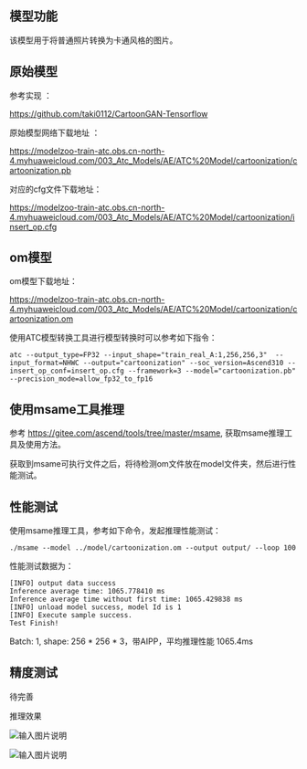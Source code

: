 ## 模型功能

该模型用于将普通照片转换为卡通风格的图片。

## 原始模型

参考实现 ：

https://github.com/taki0112/CartoonGAN-Tensorflow 

原始模型网络下载地址 ：

https://modelzoo-train-atc.obs.cn-north-4.myhuaweicloud.com/003_Atc_Models/AE/ATC%20Model/cartoonization/cartoonization.pb

对应的cfg文件下载地址：

https://modelzoo-train-atc.obs.cn-north-4.myhuaweicloud.com/003_Atc_Models/AE/ATC%20Model/cartoonization/insert_op.cfg


## om模型

om模型下载地址：

https://modelzoo-train-atc.obs.cn-north-4.myhuaweicloud.com/003_Atc_Models/AE/ATC%20Model/cartoonization/cartoonization.om

使用ATC模型转换工具进行模型转换时可以参考如下指令：

```
atc --output_type=FP32 --input_shape="train_real_A:1,256,256,3"  --input_format=NHWC --output="cartoonization" --soc_version=Ascend310 --insert_op_conf=insert_op.cfg --framework=3 --model="cartoonization.pb" --precision_mode=allow_fp32_to_fp16
```

## 使用msame工具推理

参考 https://gitee.com/ascend/tools/tree/master/msame, 获取msame推理工具及使用方法。

获取到msame可执行文件之后，将待检测om文件放在model文件夹，然后进行性能测试。

## 性能测试

使用msame推理工具，参考如下命令，发起推理性能测试： 

```
./msame --model ../model/cartoonization.om --output output/ --loop 100
```

性能测试数据为：

```
[INFO] output data success
Inference average time: 1065.778410 ms
Inference average time without first time: 1065.429838 ms
[INFO] unload model success, model Id is 1
[INFO] Execute sample success.
Test Finish!
```

Batch: 1, shape: 256 * 256 * 3，带AIPP，平均推理性能 1065.4ms

## 精度测试

待完善

推理效果

![输入图片说明](https://images.gitee.com/uploads/images/2020/1127/160621_cdd46d90_7990837.png "cartoon4.png")

![输入图片说明](https://images.gitee.com/uploads/images/2020/1127/160650_cc926bb7_7990837.png "cartoon5.png")